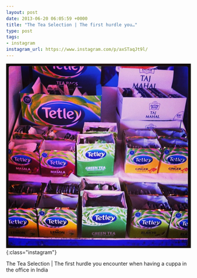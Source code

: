 ```yaml
---
layout: post
date: 2013-06-20 06:05:59 +0000
title: "The Tea Selection | The first hurdle you…"
type: post
tags:
- instagram
instagram_url: https://www.instagram.com/p/axSTaqJt9l/
---
```


![Instagram - axSTaqJt9l](/img/axSTaqJt9l.jpg){:class="instagram"}

The Tea Selection | The first hurdle you encounter when having a cuppa in the office in India
